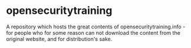 opensecuritytraining
====================

A repository which hosts the great contents of opensecuritytraining.info - for people who for some reason can not download the content from the original website, and for distribution's sake.
